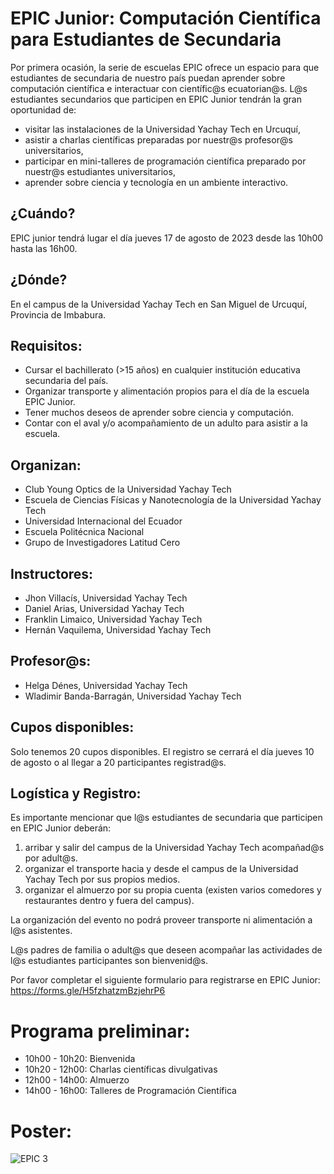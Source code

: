 # EPIC Junior: Computación Científica para Estudiantes de Secundaria

Por primera ocasión, la serie de escuelas EPIC ofrece un espacio para que estudiantes de secundaria de nuestro país puedan aprender sobre computación científica e interactuar con científic@s ecuatorian@s. L@s estudiantes secundarios que participen en EPIC Junior tendrán la gran oportunidad de: 

- visitar las instalaciones de la Universidad Yachay Tech en Urcuquí,
- asistir a charlas científicas preparadas por nuestr@s profesor@s universitarios,
- participar en mini-talleres de programación científica preparado por nuestr@s estudiantes universitarios,
- aprender sobre ciencia y tecnología en un ambiente interactivo.

## ¿Cuándo?

EPIC junior tendrá lugar el día jueves 17 de agosto de 2023 desde las 10h00 hasta las 16h00.

## ¿Dónde?

En el campus de la Universidad Yachay Tech en San Miguel de Urcuquí, Provincia de Imbabura.

## Requisitos:

- Cursar el bachillerato (>15 años) en cualquier institución educativa secundaria del país.
- Organizar transporte y alimentación propios para el día de la escuela EPIC Junior.
- Tener muchos deseos de aprender sobre ciencia y computación.
- Contar con el aval y/o acompañamiento de un adulto para asistir a la escuela.

## Organizan:
- Club Young Optics de la Universidad Yachay Tech
- Escuela de Ciencias Físicas y Nanotecnología de la Universidad Yachay Tech
- Universidad Internacional del Ecuador
- Escuela Politécnica Nacional
- Grupo de Investigadores Latitud Cero

## Instructores:

- Jhon Villacís, Universidad Yachay Tech
- Daniel Arias, Universidad Yachay Tech
- Franklin Limaico, Universidad Yachay Tech
- Hernán Vaquilema, Universidad Yachay Tech

## Profesor@s:

- Helga Dénes, Universidad Yachay Tech
- Wladimir Banda-Barragán, Universidad Yachay Tech

## Cupos disponibles:

Solo tenemos 20 cupos disponibles. El registro se cerrará el día jueves 10 de agosto o al llegar a 20 participantes registrad@s.


## Logística y Registro:

Es importante mencionar que l@s estudiantes de secundaria que participen en EPIC Junior deberán:

1. arribar y salir del campus de la Universidad Yachay Tech acompañad@s por adult@s.
2. organizar el transporte hacia y desde el campus de la Universidad Yachay Tech por sus propios medios.
3. organizar el almuerzo por su propia cuenta (existen varios comedores y restaurantes dentro y fuera del campus).

La organización del evento no podrá proveer transporte ni alimentación a l@s asistentes.

L@s padres de familia o adult@s que deseen acompañar las actividades de l@s estudiantes participantes son bienvenid@s.

Por favor completar el siguiente formulario para registrarse en EPIC Junior:
https://forms.gle/H5fzhatzmBzjehrP6


# Programa preliminar:

- 10h00 - 10h20: Bienvenida
- 10h20 - 12h00: Charlas científicas divulgativas
- 12h00 - 14h00: Almuerzo
- 14h00 - 16h00: Talleres de Programación Científica

# Poster: 

![EPIC 3](https://github.com/ciencialatitud0/EPIC_3/assets/30240951/6a77d0ce-a847-4da0-91fe-04183c50e099)
